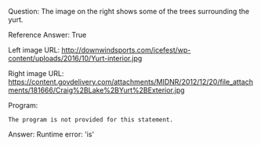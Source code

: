 Question: The image on the right shows some of the trees surrounding the yurt.

Reference Answer: True

Left image URL: http://downwindsports.com/icefest/wp-content/uploads/2016/10/Yurt-interior.jpg

Right image URL: https://content.govdelivery.com/attachments/MIDNR/2012/12/20/file_attachments/181666/Craig%2BLake%2BYurt%2BExterior.jpg

Program:

```
The program is not provided for this statement.
```
Answer: Runtime error: 'is'

